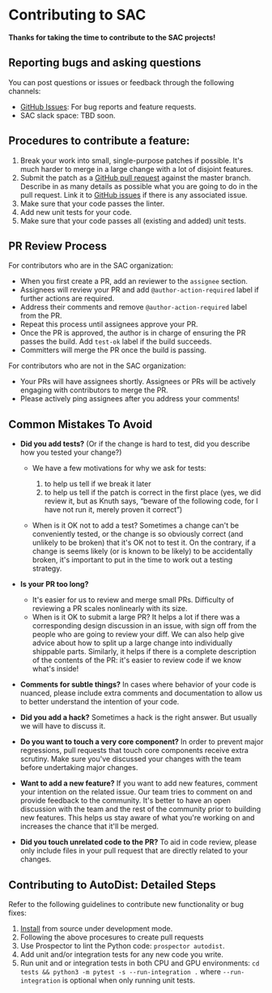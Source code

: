 Contributing to SAC
===================

**Thanks for taking the time to contribute to the SAC projects!**




Reporting bugs and asking questions
-----------------------------------

You can post questions or issues or feedback through the following channels:

* [GitHub Issues](https://github.com/petuum/autodist/issues): For bug reports and feature requests. 
* SAC slack space: TBD soon.

Procedures to contribute a feature:
----------------------

1. Break your work into small, single-purpose patches if possible. It's much
   harder to merge in a large change with a lot of disjoint features.
2. Submit the patch as a [GitHub pull request](https://github.com/petuum/autodist/pulls) against the master branch. Describe in as many details as possible what you are going to do in the pull request. Link it to [GitHub issues](https://github.com/petuum/autodist/issues) if there is any associated issue.
3. Make sure that your code passes the linter. 
4. Add new unit tests for your code.
5. Make sure that your code passes all (existing and added) unit tests.


PR Review Process
-----------------

For contributors who are in the SAC organization:

- When you first create a PR, add an reviewer to the `assignee` section.
- Assignees will review your PR and add `@author-action-required` label if further actions are required.
- Address their comments and remove `@author-action-required` label from the PR.
- Repeat this process until assignees approve your PR.
- Once the PR is approved, the author is in charge of ensuring the PR passes the build. Add `test-ok` label if the build succeeds.
- Committers will merge the PR once the build is passing.

For contributors who are not in the SAC organization:

- Your PRs will have assignees shortly. Assignees or PRs will be actively engaging with contributors to merge the PR.
- Please actively ping assignees after you address your comments!


Common Mistakes To Avoid
------------------------

-  **Did you add tests?** (Or if the change is hard to test, did you
   describe how you tested your change?)

   -  We have a few motivations for why we ask for tests:

      1. to help us tell if we break it later
      2. to help us tell if the patch is correct in the first place
         (yes, we did review it, but as Knuth says, “beware of the
         following code, for I have not run it, merely proven it
         correct”)

   -  When is it OK not to add a test? Sometimes a change can't be
      conveniently tested, or the change is so obviously correct (and
      unlikely to be broken) that it's OK not to test it. On the
      contrary, if a change is seems likely (or is known to be likely)
      to be accidentally broken, it's important to put in the time to
      work out a testing strategy.

-  **Is your PR too long?**

   -  It's easier for us to review and merge small PRs. Difficulty of
      reviewing a PR scales nonlinearly with its size.
   -  When is it OK to submit a large PR? It helps a lot if there was a
      corresponding design discussion in an issue, with sign off from
      the people who are going to review your diff. We can also help
      give advice about how to split up a large change into individually
      shippable parts. Similarly, it helps if there is a complete
      description of the contents of the PR: it's easier to review code
      if we know what's inside!

-  **Comments for subtle things?** In cases where behavior of your code
   is nuanced, please include extra comments and documentation to allow
   us to better understand the intention of your code.
-  **Did you add a hack?** Sometimes a hack is the right answer. But
   usually we will have to discuss it.
-  **Do you want to touch a very core component?** In order to prevent
   major regressions, pull requests that touch core components receive
   extra scrutiny. Make sure you've discussed your changes with the team
   before undertaking major changes.
-  **Want to add a new feature?** If you want to add new features,
   comment your intention on the related issue. Our team tries to
   comment on and provide feedback to the community. It's better to have
   an open discussion with the team and the rest of the community prior
   to building new features. This helps us stay aware of what you're
   working on and increases the chance that it'll be merged.
-  **Did you touch unrelated code to the PR?** To aid in code review,
   please only include files in your pull request that are directly
   related to your changes.




## Contributing to AutoDist: Detailed Steps

Refer to the following guidelines to contribute new functionality or bug fixes:

1. [Install](docs/usage/tutorials/installation.md) from source under development mode.
2. Following the above procesures to create pull requests
3. Use Prospector to lint the Python code: `prospector autodist`.
4. Add unit and/or integration tests for any new code you write.
5. Run unit and or integration tests in both CPU and GPU environments: `cd tests && python3 -m pytest -s --run-integration .`
where `--run-integration` is optional when only running unit tests.
